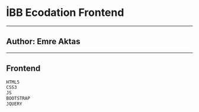 # İBB  Ecodation Frontend
---------
## Author: Emre Aktas

---------
## Frontend
```sh
HTML5
CSS3
JS
BOOTSTRAP
JQUERY
